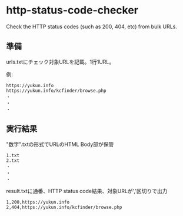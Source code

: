 # http-status-code-checker
Check the HTTP status codes (such as 200, 404, etc) from bulk URLs.

## 準備

urls.txtにチェック対象URLを記載。1行1URL。

例: 
~~~
https://yukun.info
https://yukun.info/kcfinder/browse.php
・
・
・
~~~

## 実行結果

"数字".txtの形式でURLのHTML Body部が保管
~~~
1.txt
2.txt
・
・
・
~~~

result.txtに通番、HTTP status code結果、対象URLが','区切りで出力

~~~
1,200,https://yukun.info
2,404,https://yukun.info/kcfinder/browse.php
~~~
